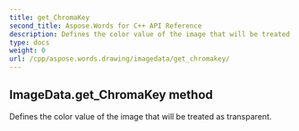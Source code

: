 ```yaml
---
title: get_ChromaKey
second_title: Aspose.Words for C++ API Reference
description: Defines the color value of the image that will be treated as transparent. 
type: docs
weight: 0
url: /cpp/aspose.words.drawing/imagedata/get_chromakey/
---
```

## ImageData.get_ChromaKey method


Defines the color value of the image that will be treated as transparent.

